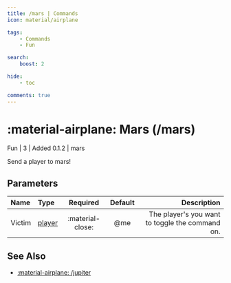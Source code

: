 ```yaml
---
title: /mars | Commands
icon: material/airplane

tags:
    - Commands
    - Fun

search:
    boost: 2

hide:
    - toc

comments: true
---
```

# <p style="color: var(--md-default-fg-color); display: inline;">:material-airplane: Mars</p> (/mars)
<div style="display:inline;">
<p style="color: var(--destrix-docs--commandcat-fun); display: inline;">Fun</p>
| <p style="color: var(--md-default-fg-color--light); display: inline;">3</p> | <p style="color: var(--md-default-fg-color--light); display: inline;"> Added 0.1.2</p> | mars
</div>

Send a player to mars!

## Parameters

| Name   | Type   | Required         | Default | Description                            |
|:--------|:--------|:------------------:|:---------:|----------------------------------------:|
| Victim | [player](../parameters.md#player) | :material-close: | @me     | The player's you want to toggle the command on. |

## See Also
* [:material-airplane: /jupiter](./jupiter.md)